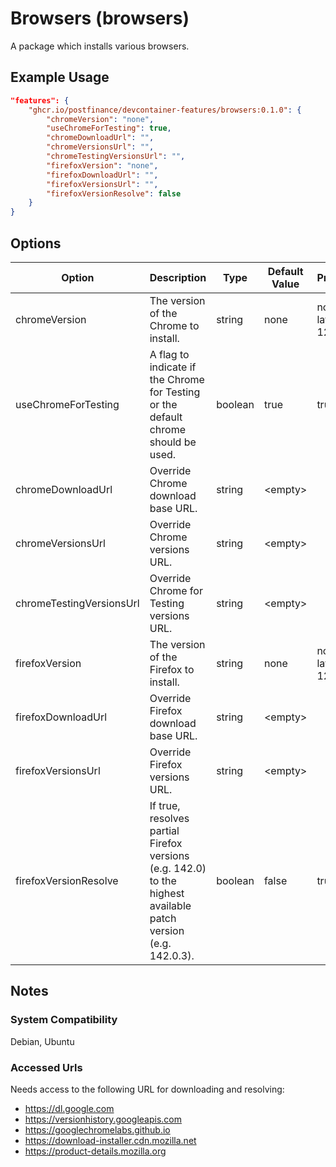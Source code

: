 # Browsers (browsers)

A package which installs various browsers.

## Example Usage

```json
"features": {
    "ghcr.io/postfinance/devcontainer-features/browsers:0.1.0": {
        "chromeVersion": "none",
        "useChromeForTesting": true,
        "chromeDownloadUrl": "",
        "chromeVersionsUrl": "",
        "chromeTestingVersionsUrl": "",
        "firefoxVersion": "none",
        "firefoxDownloadUrl": "",
        "firefoxVersionsUrl": "",
        "firefoxVersionResolve": false
    }
}
```

## Options

| Option | Description | Type | Default Value | Proposals |
|-----|-----|-----|-----|-----|
| chromeVersion | The version of the Chrome to install. | string | none | none, latest, 126 |
| useChromeForTesting | A flag to indicate if the Chrome for Testing or the default chrome should be used. | boolean | true | true, false |
| chromeDownloadUrl | Override Chrome download base URL. | string | &lt;empty&gt; |  |
| chromeVersionsUrl | Override Chrome versions URL. | string | &lt;empty&gt; |  |
| chromeTestingVersionsUrl | Override Chrome for Testing versions URL. | string | &lt;empty&gt; |  |
| firefoxVersion | The version of the Firefox to install. | string | none | none, latest, 128 |
| firefoxDownloadUrl | Override Firefox download base URL. | string | &lt;empty&gt; |  |
| firefoxVersionsUrl | Override Firefox versions URL. | string | &lt;empty&gt; |  |
| firefoxVersionResolve | If true, resolves partial Firefox versions (e.g. 142.0) to the highest available patch version (e.g. 142.0.3). | boolean | false | true, false |

## Notes

### System Compatibility

Debian, Ubuntu

### Accessed Urls

Needs access to the following URL for downloading and resolving:
* https://dl.google.com
* https://versionhistory.googleapis.com
* https://googlechromelabs.github.io
* https://download-installer.cdn.mozilla.net
* https://product-details.mozilla.org
